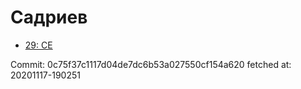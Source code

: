 # Садриев
- [29: CE](29.md)

Commit: 0c75f37c1117d04de7dc6b53a027550cf154a620
 fetched at: 20201117-190251
